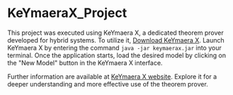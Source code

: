 # KeYmaeraX_Project
This project was executed using KeYmaera X, a dedicated theorem prover developed for hybrid systems. To utilize it, [Download KeYmaera X](https://github.com/LS-Lab/KeYmaeraX-release/releases/download/5.0.2/keymaerax.jar). Launch KeYmaera X by entering the command `java -jar keymaerax.jar` into your terminal. Once the application starts, load the desired model by clicking on the "New Model" button in the KeYmaera X interface.

Further information are available at [KeYmaera X website](https://keymaerax.org/). Explore it for a deeper understanding and more effective use of the theorem prover.

